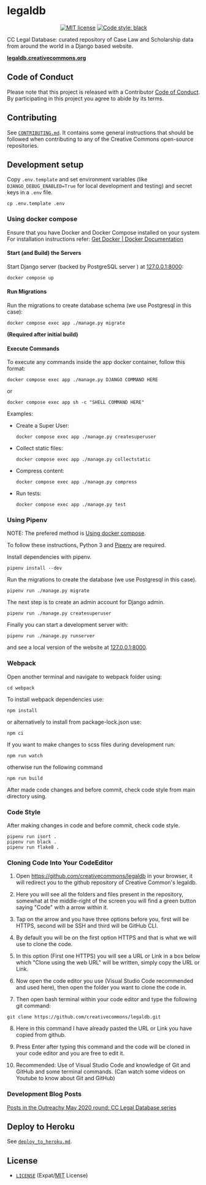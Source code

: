 # legaldb

<p align="center">
    <a href="https://github.com/creativecommons/caselaw/blob/master/LICENSE"><img alt="MIT license" src="https://img.shields.io/github/license/creativecommons/vocabulary.svg?color=brightgreen"/></a>
    <a href="https://github.com/psf/black"><img alt="Code style: black" src="https://img.shields.io/badge/code%20style-black-000000.svg"></a>
</p>

CC Legal Database: curated repository of Case Law and Scholarship data from
around the world in a Django based website.

**[legaldb.creativecommons.org](https://legaldb.creativecommons.org/)**


## Code of Conduct

Please note that this project is released with a Contributor [Code of
Conduct](CODE_OF_CONDUCT.md). By participating in this project you agree to
abide by its terms.


## Contributing

See [`CONTRIBUTING.md`](CONTRIBUTING.md). It contains some general instructions
that should be followed when contributing to any of the Creative Commons
open-source repositories.


## Development setup

Copy `.env.template` and set environment variables (like
`DJANGO_DEBUG_ENABLED=True` for local development and testing) and secret keys
in a `.env` file.
```shell
cp .env.template .env
```


### Using docker compose

Ensure that you have Docker and Docker Compose installed on your system
For installation instructions refer: [Get Docker | Docker
Documentation](https://docs.docker.com/get-docker/)


#### Start (and Build) the Servers

Start Django server (backed by PostgreSQL server ) at
[127.0.0.1:8000](http://127.0.0.1:8000/):
```sh
docker compose up
```


#### Run Migrations

Run the migrations to create database schema (we use Postgresql in this case):
```shell
docker compose exec app ./manage.py migrate
```
**(Required after initial build)**


#### Execute Commands

To execute any commands inside the app docker container, follow this format:

```shell
docker compose exec app ./manage.py DJANGO COMMAND HERE
```
or
```shell
docker compose exec app sh -c "SHELL COMMAND HERE"
```

Examples:
- Create a Super User:
    ```shell
    docker compose exec app ./manage.py createsuperuser
    ```
- Collect static files:
    ```shell
    docker compose exec app ./manage.py collectstatic
    ```
- Compress content:
    ```shell
    docker compose exec app ./manage.py compress
    ```
- Run tests:
    ```shell
    docker compose exec app ./manage.py test
    ```


### Using Pipenv

NOTE: The prefered method is [Using docker compose](#using-docker-compose).

To follow these instructions, Python 3 and
[Pipenv](https://pipenv.pypa.io/en/latest/) are required.

Install dependencies with pipenv.
```shell
pipenv install --dev
```

Run the migrations to create the database (we use
Postgresql in this case).
```shell
pipenv run ./manage.py migrate
```

The next step is to create an admin account for Django admin.
```shell
pipenv run ./manage.py createsuperuser
```

Finally you can start a development server with:
```shell
pipenv run ./manage.py runserver
```
and see a local version of the website at
[127.0.0.1:8000](http://127.0.0.1:8000/).


### Webpack

Open another terminal and navigate to webpack folder using:
```shell
cd webpack
```

To install webpack dependencies use:
```shell
npm install
```
or alternatively to install from package-lock.json use:
```shell
npm ci
```

If you want to make changes to scss files during development run:
```shell
npm run watch
```

otherwise run the following command
```shell
npm run build
```

After made code changes and before commit, check code style from main directory using.


### Code Style

After making changes in code and before commit, check code style.
```shell
pipenv run isort .
pipenv run black .
pipenv run flake8 .
```

### Cloning Code Into Your CodeEditor

1. Open https://github.com/creativecommons/legaldb in your browser, it will redirect you to the github repository of Creative Common's legaldb.

2. Here you will see all the folders and files present in the repository, somewhat at the middle-right of the screen you will find a green button saying "Code" with a arrow within it.

3. Tap on the arrow and you have three options before you, first will be HTTPS, second will be SSH and third will be GitHub CLI.

4. By default you will be on the first option HTTPS and that is what we will use to clone the code.

5. In this option (First one HTTPS) you will see a URL or Link in a box below which "Clone using the web URL" will be written, simply copy the URL or Link.

6. Now open the code editor you use (Visual Studio Code recommended and used here), then open the folder you want to clone the code in.

7. Then open bash terminal within your code editor and type the following git command:

```shell 
git clone https://github.com/creativecommons/legaldb.git
```

8. Here in this command I have already pasted the URL or Link you have copied from github.

9. Press Enter after typing this command and the code will be cloned in your code editor and you are free to edit it.

10. Recommended: Use of Visual Studio Code and knowledge of Git and GitHub and some terminal commands. (Can watch some videos on Youtube to know about Git and GitHub)



### Development Blog Posts

[Posts in the Outreachy May 2020 round: CC Legal Database series][blogseries]

[blogseries]: https://opensource.creativecommons.org/blog/entries/legal-database-a-new-beginning/#series


## Deploy to Heroku

See [`deploy_to_heroku.md`](deploy_to_heroku.md).


## License

- [`LICENSE`](LICENSE) (Expat/[MIT][mit] License)

[mit]: http://www.opensource.org/licenses/MIT "The MIT License | Open Source Initiative"
